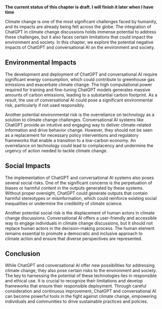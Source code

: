 **The current status of this chapter is draft. I will finish it later when I have time**

Climate change is one of the most significant challenges faced by humanity, and its impacts are already being felt across the globe. The integration of ChatGPT in climate change discussions holds immense potential to address these challenges, but it also faces certain limitations that could impact the environment and society. In this chapter, we explore the potential negative impacts of ChatGPT and conversational AI on the environment and society.

Environmental Impacts
---------------------

The development and deployment of ChatGPT and conversational AI require significant energy consumption, which could contribute to greenhouse gas emissions and exacerbate climate change. The high computational power required for training and fine-tuning ChatGPT models generates massive amounts of carbon emissions, leading to a substantial carbon footprint. As a result, the use of conversational AI could pose a significant environmental risk, particularly if not used responsibly.

Another potential environmental risk is the overreliance on technology as a solution to climate change challenges. Conversational AI systems like ChatGPT provide an intuitive and engaging way to deliver climate-related information and drive behavior change. However, they should not be seen as a replacement for necessary policy interventions and regulatory frameworks that enable a transition to a low-carbon economy. An overreliance on technology could lead to complacency and undermine the urgency of action needed to tackle climate change.

Social Impacts
--------------

The implementation of ChatGPT and conversational AI systems also poses several social risks. One of the significant concerns is the perpetuation of biases or harmful content in the outputs generated by these systems. Without proper oversight, ChatGPT could generate outputs that contain harmful stereotypes or misinformation, which could reinforce existing social inequalities or undermine the credibility of climate science.

Another potential social risk is the displacement of human actors in climate change discussions. Conversational AI offers a user-friendly and accessible way to engage individuals in climate change discussions, but it should not replace human actors in the decision-making process. The human element remains essential to promote a democratic and inclusive approach to climate action and ensure that diverse perspectives are represented.

Conclusion
----------

While ChatGPT and conversational AI offer new possibilities for addressing climate change, they also pose certain risks to the environment and society. The key to harnessing the potential of these technologies lies in responsible and ethical use. It is crucial to recognize their limitations and develop frameworks that ensure their responsible deployment. Through careful consideration and continuous improvement, ChatGPT and conversational AI can become powerful tools in the fight against climate change, empowering individuals and communities to drive sustainable practices and policies.
